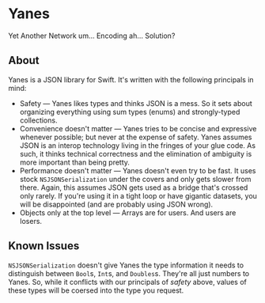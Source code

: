 # Yanes
Yet Another Network um… Encoding ah… Solution?

## About
Yanes is a JSON library for Swift. It's written with the following principals in mind:

* Safety — Yanes likes types and thinks JSON is a mess. So it sets about organizing everything using sum types (enums) and strongly-typed collections.
* Convenience doesn't matter — Yanes tries to be concise and expressive whenever possible; but never at the expense of safety. Yanes assumes JSON is an interop technology living in the fringes of your glue code. As such, it thinks technical correctness and the elimination of ambiguity is more important than being pretty.
* Performance doesn't matter — Yanes doesn't even try to be fast. It uses stock `NSJSONSerialization` under the covers and only gets slower from there. Again, this assumes JSON gets used as a bridge that's crossed only rarely. If you're using it in a tight loop or have gigantic datasets, you will be disappointed (and are probably using JSON wrong).
* Objects only at the top level — Arrays are for users. And users are losers.

## Known Issues
`NSJSONSerialization` doesn't give Yanes the type information it needs to distinguish between `Bool`s, `Int`s, and `Doubles`s. They're all just numbers to Yanes. So, while it conflicts with our principals of *safety* above, values of these types will be coersed into the type you request.
